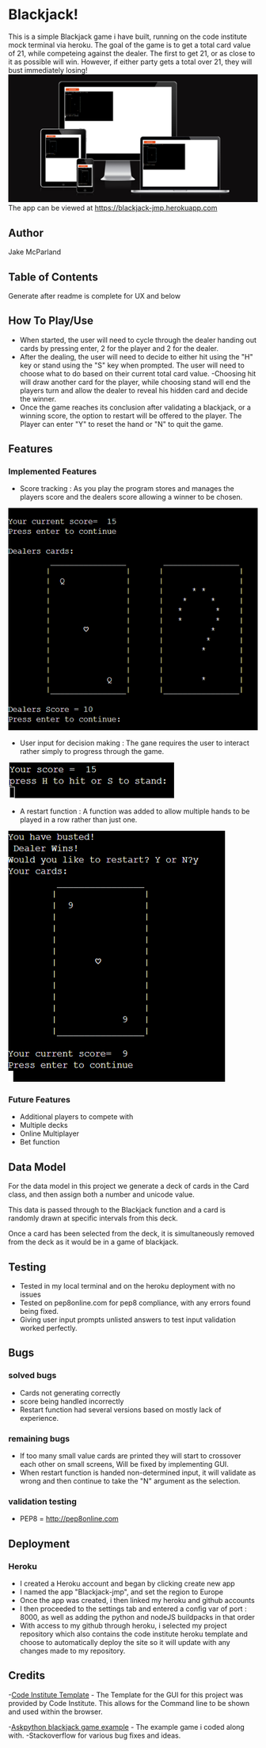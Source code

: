 # Blackjack!
This is a simple Blackjack game i have built, running on the code institute mock terminal via heroku. 
The goal of the game is to get a total card value of 21, while competeing against the dealer. The first to get 21, or as close to it as possible will win. However, if either party gets a total over 21, they will bust immediately losing! 
![deployed-image](images/deployed.png)
The app can be viewed at https://blackjack-jmp.herokuapp.com

## Author
Jake McParland

## Table of Contents
Generate after readme is complete for UX and below

## How To Play/Use
- When started, the user will need to cycle through the dealer handing out cards by pressing enter, 2 for the player and 2 for the dealer. 
- After the dealing, the user will need to decide to either hit using the "H" key or stand using the "S" key when prompted. The user will need to choose what to do based on their current total card value. 
-Choosing hit will draw another card for the player, while choosing stand will end the players turn and allow the dealer to reveal his hidden card and decide the winner. 
- Once the game reaches its conclusion after validating a blackjack, or a winning score, the option to restart will be offered to the player. 
The Player can enter "Y" to reset the hand or "N" to quit the game. 

## Features

### Implemented Features
- Score tracking : As you play the program stores and manages the players score and the dealers score allowing a winner to be chosen.

![score-tracking](images/card%20score.png)

- User input for decision making : The gane requires the user to interact rather simply to progress through the game. 

![user-interact](images/user-input-example.png)

- A restart function : A function was added to allow multiple hands to be played in a row rather than just one. 

![restart](images/restart.png)

### Future Features
- Additional players to compete with 
- Multiple decks
- Online Multiplayer 
- Bet function 

## Data Model
For the data model in this project we generate a deck of cards in the Card class, and then assign both a number and unicode value. 

This data is passed through to the Blackjack function and a card is randomly drawn at specific intervals from this deck. 

Once a card has been selected from the deck, it is simultaneously removed from the deck as it would be in a game of blackjack. 

## Testing

- Tested in my local terminal and on the heroku deployment with no issues
- Tested on pep8online.com for pep8 compliance, with any errors found being fixed.
- Giving user input prompts unlisted answers to test input validation worked perfectly. 

## Bugs
### solved bugs
- Cards not generating correctly
- score being handled incorrectly 
- Restart function had several versions based on mostly lack of experience. 
### remaining bugs 
- If too many small value cards are printed they will start to crossover each other on small screens, Will be fixed by implementing GUI. 
- When restart function is handed non-determined input, it will validate as wrong and then continue to take the "N" argument as the selection. 

### validation testing 
- PEP8 = http://pep8online.com

## Deployment
### Heroku
- I created a Heroku account and began by clicking create new app
- I named the app "Blackjack-jmp", and set the region to Europe
- Once the app was created, i then linked my heroku and github accounts 
- I then proceeded to the settings tab and entered a config var of port : 8000, as well as adding the python and nodeJS buildpacks in that order
- With access to my github through heroku, i selected my project repository which also contains the code institute heroku template and choose to automatically deploy the site so it will update with any changes made to my repository. 

## Credits
-[Code Institute Template](https://github.com/Code-Institute-Org/python-essentials-template)
    - The Template for the GUI for this project was provided by Code Institute. This allows for the Command line to be shown and used within the browser.

-[Askpython blackjack game example](https://www.askpython.com/python/examples/blackjack-game-using-python)
    - The example game i coded along with. 
-Stackoverflow for various bug fixes and ideas. 

